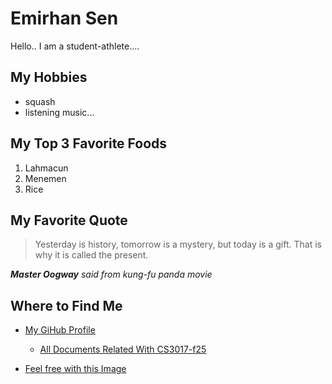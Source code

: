 # Emirhan Sen 
Hello.. I am a student-athlete....

## My Hobbies 
+ squash
+ listening music...

## My Top 3 Favorite Foods 
1. Lahmacun
2. Menemen
3. Rice 

## My Favorite Quote 
> Yesterday is history, tomorrow is a mystery, but today is a gift. That is why it is called the present.

***Master Oogway*** *said from kung-fu panda movie*

## Where to Find Me 
+ [My GiHub Profile](https://github.com/FridayTT)
  + [All Documents Related With CS3017-f25](https://github.com/FridayTT/cs3017-f25)

+ [Feel free with this Image](https://www.pexels.com/photo/serene-beach-day-in-naples-florida-33686265/)
 
